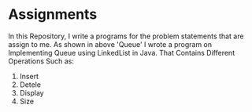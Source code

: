 # Assignments

In this Repository, I write a programs for the problem statements that are assign to me.
As shown in above 'Queue' I wrote a program on Implementing Queue using LinkedList in Java. 
That Contains Different Operations Such as:
 1. Insert
 2. Detele
 3. Display 
 4. Size
